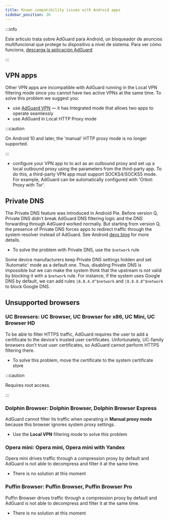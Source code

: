 ```yaml
---
title: Known compatibility issues with Android apps
sidebar_position: 16
---
```


:::info

Este artículo trata sobre AdGuard para Android, un bloqueador de anuncios multifuncional que protege tu dispositivo a nivel de sistema. Para ver cómo funciona, [descarga la aplicación AdGuard](https://adguard.com/download.html?auto=true)

:::

## VPN apps

Other VPN apps are incompatible with AdGuard running in the Local VPN filtering mode since you cannot have two active VPNs at the same time. To solve this problem we suggest you:

* use [AdGuard VPN](https://adguard-vpn.com/welcome.html) — it has Integrated mode that allows two apps to operate seamlessly
* use AdGuard in Local HTTP Proxy mode

:::caution

On Android 10 and later, the 'manual' HTTP proxy mode is no longer supported.

:::

* configure your VPN app to to act as an outbound proxy and set up a local outbound proxy using the parameters from the third-party app. To do this, a third-party VPN app must support SOCKS4/SOCKS5 mode. For example, AdGuard can be automatically configured with 'Orbot: Proxy with Tor'.

## Private DNS

The Private DNS feature was introduced in Android Pie. Before version Q, Private DNS didn't break AdGuard DNS filtering logic and the DNS forwarding through AdGuard worked normally. But starting from version Q, the presence of Private DNS forces apps to redirect traffic through the system resolver instead of AdGuard. See Android [devs blog](https://android-developers.googleblog.com/2018/04/dns-over-tls-support-in-android-p.html) for more details.

* To solve the problem with Private DNS, use the `$network` rule

Some device manufacturers keep Private DNS settings hidden and set 'Automatic' mode as a default one. Thus, disabling Private DNS is impossible but we can make the system think that the upstream is not valid by blocking it with a `$network` rule. For instance, if the system uses Google DNS by default, we can add rules `|8.8.4.4^$network` and `|8.8.8.8^$network` to block Google DNS.

## Unsupported browsers

### UC Browsers: UC Browser, UC Browser for x86, UC Mini, UC Browser HD

To be able to filter HTTPS traffic, AdGuard requires the user to add a certificate to the device's trusted user certificates. Unfortunately, UC-family browsers don't trust user certificates, so AdGuard cannot perform HTTPS filtering there.

* To solve this problem, move the certificate to the system certificate store

:::caution

Requires root access.

:::

### Dolphin Browser: Dolphin Browser, Dolphin Browser Express

AdGuard cannot filter its traffic when operating in **Manual proxy mode** because this browser ignores system proxy settings.

* Use the **Local VPN** filtering mode to solve this problem

### Opera mini: Opera mini, Opera mini with Yandex

Opera mini drives traffic through a compression proxy by default and AdGuard is not able to decompress and filter it at the same time.

* There is no solution at this moment

### Puffin Browser: Puffin Browser, Puffin Browser Pro

Puffin Browser drives traffic through a compression proxy by default and AdGuard is not able to decompress and filter it at the same time.

* There is no solution at this moment
